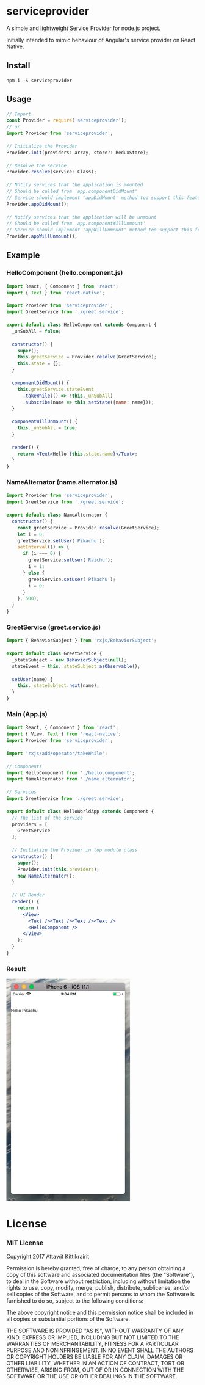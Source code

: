 # serviceprovider

A simple and lightweight Service Provider for node.js project.

Initially intended to mimic behaviour of Angular's service provider on React Native.

## Install

```
npm i -S serviceprovider
```

## Usage
```typescript
// Import
const Provider = require('serviceprovider');
// or
import Provider from 'serviceprovider';

// Initialize the Provider
Provider.init(providers: array, store?: ReduxStore);

// Resolve the service
Provider.resolve(service: Class);

// Notify services that the application is mounted
// Should be called from 'app.componentDidMount'
// Service should implement 'appDidMount' method too support this feature.
Provider.appDidMount();

// Notify services that the application will be unmount
// Should be called from 'app.componentWillUnmount'
// Service should implement 'appWillUnmount' method too support this feature.
Provider.appWillUnmount();
```

## Example

### HelloComponent (hello.component.js)
```jsx
import React, { Component } from 'react';
import { Text } from 'react-native';

import Provider from 'serviceprovider';
import GreetService from './greet.service';

export default class HelloComponent extends Component {
  _unSubAll = false;

  constructor() {
    super();
    this.greetService = Provider.resolve(GreetService);
    this.state = {};
  }

  componentDidMount() {
    this.greetService.stateEvent
      .takeWhile(() => !this._unSubAll)
      .subscribe(name => this.setState({name: name}));
  }

  componentWillUnmount() {
    this._unSubAll = true;
  }

  render() {
    return <Text>Hello {this.state.name}</Text>;
  }
}

```

### NameAlternator (name.alternator.js)
```jsx
import Provider from 'serviceprovider';
import GreetService from './greet.service';

export default class NameAlternator {
  constructor() {
    const greetService = Provider.resolve(GreetService);
    let i = 0;
    greetService.setUser('Pikachu');
    setInterval(() => {
      if (i === 0) {
        greetService.setUser('Raichu');
        i = 1;
      } else {
        greetService.setUser('Pikachu');
        i = 0;
      }
    }, 500);
  }
}

```

### GreetService (greet.service.js)
```jsx
import { BehaviorSubject } from 'rxjs/BehaviorSubject';

export default class GreetService {
  _stateSubject = new BehaviorSubject(null);
  stateEvent = this._stateSubject.asObservable();

  setUser(name) {
    this._stateSubject.next(name);
  }
}

```

### Main (App.js)
```jsx
import React, { Component } from 'react';
import { View, Text } from 'react-native';
import Provider from 'serviceprovider';

import 'rxjs/add/operator/takeWhile';

// Components
import HelloComponent from './hello.component';
import NameAlternator from './name.alternator';

// Services
import GreetService from './greet.service';

export default class HelloWorldApp extends Component {
  // The list of the service
  providers = [
    GreetService
  ];

  // Initialize the Provider in top module class
  constructor() {
    super();
    Provider.init(this.providers);
    new NameAlternator();
  }

  // UI Render
  render() {
    return (
      <View>
        <Text /><Text /><Text /><Text />
        <HelloComponent />
      </View>
    );
  }
}

```

### Result
![Example Result](https://github.com/atton16/serviceprovider/raw/master/doc/example-react-native-result.gif)

# License
### MIT License
Copyright 2017 Attawit Kittikrairit

Permission is hereby granted, free of charge, to any person obtaining a copy of this software and associated documentation files (the "Software"), to deal in the Software without restriction, including without limitation the rights to use, copy, modify, merge, publish, distribute, sublicense, and/or sell copies of the Software, and to permit persons to whom the Software is furnished to do so, subject to the following conditions:

The above copyright notice and this permission notice shall be included in all copies or substantial portions of the Software.

THE SOFTWARE IS PROVIDED "AS IS", WITHOUT WARRANTY OF ANY KIND, EXPRESS OR IMPLIED, INCLUDING BUT NOT LIMITED TO THE WARRANTIES OF MERCHANTABILITY, FITNESS FOR A PARTICULAR PURPOSE AND NONINFRINGEMENT. IN NO EVENT SHALL THE AUTHORS OR COPYRIGHT HOLDERS BE LIABLE FOR ANY CLAIM, DAMAGES OR OTHER LIABILITY, WHETHER IN AN ACTION OF CONTRACT, TORT OR OTHERWISE, ARISING FROM, OUT OF OR IN CONNECTION WITH THE SOFTWARE OR THE USE OR OTHER DEALINGS IN THE SOFTWARE.
